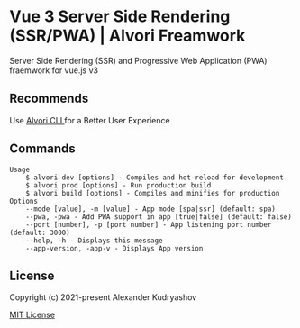 # Vue 3 Server Side Rendering (SSR/PWA) | Alvori Freamwork

Server Side Rendering (SSR) and Progressive Web Application (PWA) fraemwork for vue.js v3

## Recommends

Use [Alvori CLI ](https://github.com/alvori/alvori-cli) for a Better User Experience

## Commands

```
Usage
    $ alvori dev [options] - Compiles and hot-reload for development
    $ alvori prod [options] - Run production build
    $ alvori build [options] - Compiles and minifies for production
Options
    --mode [value], -m [value] - App mode [spa|ssr] (default: spa)
    --pwa, -pwa - Add PWA support in app [true|false] (default: false)
    --port [number], -p [port number] - App listening port number (default: 3000)
    --help, -h - Displays this message
    --app-version, -app-v - Displays App version
```

## License

Copyright (c) 2021-present Alexander Kudryashov

[MIT License](http://en.wikipedia.org/wiki/MIT_License)
